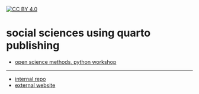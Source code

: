 [![CC BY 4.0][cc-by-shield]][cc-by]

[cc-by]: http://creativecommons.org/licenses/by/4.0/
[cc-by-image]: https://i.creativecommons.org/l/by/4.0/88x31.png
[cc-by-shield]: https://img.shields.io/badge/License-CC%20BY%204.0-lightgrey.svg

# social sciences using quarto publishing

- [open science methods, python workshop](https://nils-holmberg.github.io/socs-qmd/web/osm-py/)

---

- [internal repo](https://github.com/nils-holmberg/socs-qmd/)
- [external website](https://nils-holmberg.github.io/socs-qmd/)









